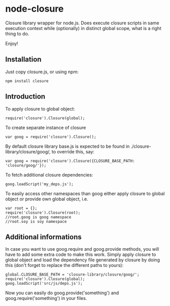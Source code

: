 # node-closure

Closure library wrapper for node.js.
Does execute closure scripts in same execution context while (optionally) in distinct global scope, what is a right thing to do.

Enjoy!

## Installation

Just copy closure.js, or using npm:

    npm install closure

## Introduction

To apply closure to global object:

    require('closure').Closure(global);

To create separate instance of closure

    var goog = require('closure').Closure();

By default closure library base.js is expected to be found in
./closure-library/closure/goog/, to override this, say:

    var goog = require('closure').Closure({CLOSURE_BASE_PATH: 'closure/goog/'});

To fetch additional closure dependencies:

    goog.loadScript('my_deps.js');

To easily access other namespaces than goog either apply closure to
global object or provide own global object, i.e.

    var root = {};
    require('closure').Closure(root);
    //root.goog is goog namespace
    //root.soy is soy namespace

## Additional informations

In case you want to use goog.require and goog.provide methods, you will have to add some extra code to make this work. Simply apply closure to global object and load the dependency file generated by closure by doing this (don't forget to replace the different paths to yours):

    global.CLOSURE_BASE_PATH = 'closure-library/closure/goog/';
    require('closure').Closure(global);
    goog.loadScript('src/js/deps.js');

Now you can easily do goog.provide('something') and goog.require('something') in your files.
